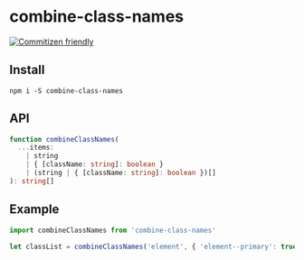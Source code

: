 # combine-class-names

[![Commitizen friendly](https://img.shields.io/badge/commitizen-friendly-brightgreen.svg)](http://commitizen.github.io/cz-cli/)

## Install

```
npm i -S combine-class-names
```

## API

```typescript
function combineClassNames(
  ...items:
    | string
    | { [className: string]: boolean }
    | (string | { [className: string]: boolean })[]
): string[]
```

## Example

```javascript
import combineClassNames from 'combine-class-names'

let classList = combineClassNames('element', { 'element--primary': true })
```
